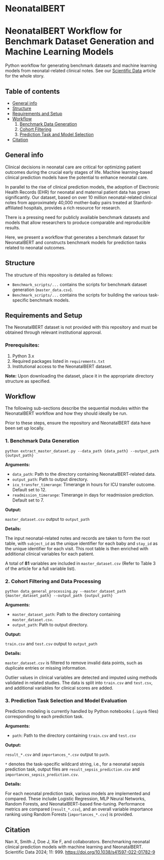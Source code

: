 NeonatalBERT
=========================

# NeonatalBERT Workflow for Benchmark Dataset Generation and Machine Learning Models

Python workflow for generating benchmark datasets and machine learning models from neonatal-related clinical notes. See our [Scientific Data](https://www.nature.com/articles/s41597-022-01782-9) article for the whole story.

## Table of contents
* [General info](#general-info)
* [Structure](#structure)
* [Requirements and Setup](#requirements-and-setup)
* [Workflow](#workflow)
    1. [Benchmark Data Generation](#1-benchmark-data-generation)
    2. [Cohort Filtering](#2-cohort-filtering-and-data-processing)
    3. [Prediction Task and Model Selection](#3-prediction-task-selection-and-model-evaluation)
* [Citation](#citation)

## General info

Clinical decisions in neonatal care are critical for optimizing patient outcomes during the crucial early stages of life. Machine learning-based clinical prediction models have the potential to enhance neonatal care.

In parallel to the rise of clinical prediction models, the adoption of Electronic Health Records (EHR) for neonatal and maternal patient data has grown significantly. Our dataset, based on over 10 million neonatal-related clinical notes from approximately 40,000 mother-baby pairs treated at Stanford-affiliated hospitals, provides a rich resource for research.

There is a pressing need for publicly available benchmark datasets and models that allow researchers to produce comparable and reproducible results.

Here, we present a workflow that generates a benchmark dataset for NeonatalBERT and constructs benchmark models for prediction tasks related to neonatal outcomes.

## Structure

The structure of this repository is detailed as follows:

- `Benchmark_scripts/...` contains the scripts for benchmark dataset generation (`master_data.csv`).
- `Benchmark_scripts/...` contains the scripts for building the various task-specific benchmark models.

## Requirements and Setup

The NeonatalBERT dataset is not provided with this repository and must be obtained through relevant institutional approval.

### Prerequisites:
1. Python 3.x
2. Required packages listed in `requirements.txt`
3. Institutional access to the NeonatalBERT dataset.

**Note:** Upon downloading the dataset, place it in the appropriate directory structure as specified.

## Workflow

The following sub-sections describe the sequential modules within the NeonatalBERT workflow and how they should ideally be run.

Prior to these steps, ensure the repository and NeonatalBERT data have been set up locally.

### 1. Benchmark Data Generation
~~~
python extract_master_dataset.py --data_path {data_path} --output_path {output_path}
~~~

**Arguments:**

- `data_path`: Path to the directory containing NeonatalBERT-related data.
- `output_path`: Path to output directory.
- `icu_transfer_timerange`: Timerange in hours for ICU transfer outcome. Default set to 12.
- `readmission_timerange`: Timerange in days for readmission prediction. Default set to 7.

**Output:**

`master_dataset.csv` output to `output_path`

**Details:**

The input neonatal-related notes and records are taken to form the root table, with `subject_id` as the unique identifier for each baby and `stay_id` as the unique identifier for each visit. This root table is then enriched with additional clinical variables for each patient.

A total of **81** variables are included in `master_dataset.csv` (Refer to Table 3 of the article for a full variable list).

### 2. Cohort Filtering and Data Processing
~~~
python data_general_processing.py --master_dataset_path {master_dataset_path} --output_path {output_path}
~~~

**Arguments:**

- `master_dataset_path`: Path to the directory containing `master_dataset.csv`.
- `output_path`: Path to output directory.

**Output:**

`train.csv` and `test.csv` output to `output_path`

**Details:**

`master_dataset.csv` is filtered to remove invalid data points, such as duplicate entries or missing information.

Outlier values in clinical variables are detected and imputed using methods validated in related studies. The data is split into `train.csv` and `test.csv`, and additional variables for clinical scores are added.

### 3. Prediction Task Selection and Model Evaluation

Prediction modeling is currently handled by Python notebooks (`.ipynb` files) corresponding to each prediction task.

**Arguments:**

- `path`: Path to the directory containing `train.csv` and `test.csv`

**Output:**

`result_*.csv` and `importances_*.csv` output to `path`.

`*` denotes the task-specific wildcard string, i.e., for a neonatal sepsis prediction task, output files are `result_sepsis_prediction.csv` and `importances_sepsis_prediction.csv`.

**Details:**

For each neonatal prediction task, various models are implemented and compared. These include Logistic Regression, MLP Neural Networks, Random Forests, and NeonatalBERT-based fine-tuning. Performance metrics are compared (`result_*.csv`), and an overall variable importance ranking using Random Forests (`importances_*.csv`) is provided.

## Citation

Nan X, Smith J, Doe J, Xie F, and collaborators. Benchmarking neonatal clinical prediction models with machine learning and NeonatalBERT. Scientific Data 2024; 11: 999. <https://doi.org/10.1038/s41597-022-01782-9>
